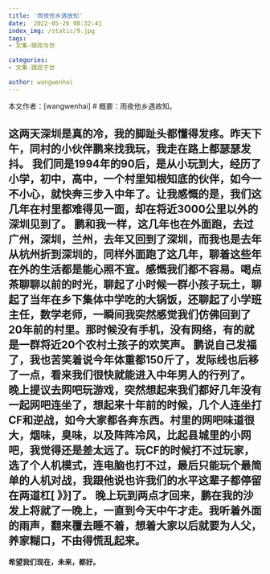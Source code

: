 ```yaml
---
title: '雨夜他乡遇故知'
date:  2022-05-26 08:32:41
index_img: /static/9.jpg
tags:
- 文集-踉跄与世

categories:
- 文集-踉跄于世

author: wangwenhai
---
```

本文作者：[wangwenhai] # 概要：雨夜他乡遇故知。
<!-- more -->

这两天深圳是真的冷，我的脚趾头都懂得发疼。昨天下午，同村的小伙伴鹏来找我玩，我走在路上都瑟瑟发抖。
我们同是1994年的90后，是从小玩到大，经历了小学，初中，高中，一个村里知根知底的伙伴，如今一不小心，就快奔三步入中年了。让我感慨的是，我们这几年在村里都难得见一面，却在将近3000公里以外的深圳见到了。
鹏和我一样，这几年也在外面跑，去过广州，深圳，兰州，去年又回到了深圳，而我也是去年从杭州折到深圳的，同样外面跑了这几年，聊着这些年在外的生活都是能心照不宣。感慨我们都不容易。喝点茶聊聊以前的时光，聊起了小时候一群小孩子玩土，聊起了当年在乡下集体中学吃的大锅饭，还聊起了小学班主任，数学老师，一瞬间我突然感觉我们仿佛回到了20年前的村里。那时候没有手机，没有网络，有的就是一群将近20个农村土孩子的欢笑声。
鹏说自己发福了，我也苦笑着说今年体重都150斤了，发际线也后移了一点，看来我们很快就能进入中年男人的行列了。
晚上提议去网吧玩游戏，突然想起来我们都好几年没有一起网吧连坐了，想起来十年前的时候，几个人连坐打CF和逆战，如今大家都各奔东西。村里的网吧味道很大，烟味，臭味，以及阵阵冷风，比起县城里的小网吧，我觉得还是差太远了。玩CF的时候打不过玩家，选了个人机模式，连电脑也打不过，最后只能玩个最简单的人机对战，我跟他说也许我们的水平这辈子都停留在两道杠[ 》》]了。
晚上玩到两点才回来，鹏在我的沙发上将就了一晚上，一直到今天中午才走。我听着外面的雨声，翻来覆去睡不着，想着大家以后就要为人父，养家糊口，不由得慌乱起来。
---
**希望我们现在，未来，都好。**